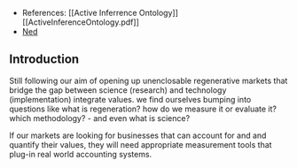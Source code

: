- References: [[Active Inferrence Ontology]] [[ActiveInferenceOntology.pdf]]
- [Ned](https://docs.google.com/document/d/1giZVMkFr186omN6esxJefkpfm_bTwQXST0_Wraz5KRU/edit)

## Introduction
Still following our aim of opening up unenclosable regenerative markets that bridge the gap between science (research) and technology (implementation)  integrate values. we find ourselves bumping into questions like what is regeneration? how do we measure it or evaluate it? which methodology? - and even what is science?




If our markets are looking for businesses that can account for and and quantify their values, they will need appropriate measurement tools that plug-in real world accounting systems. 